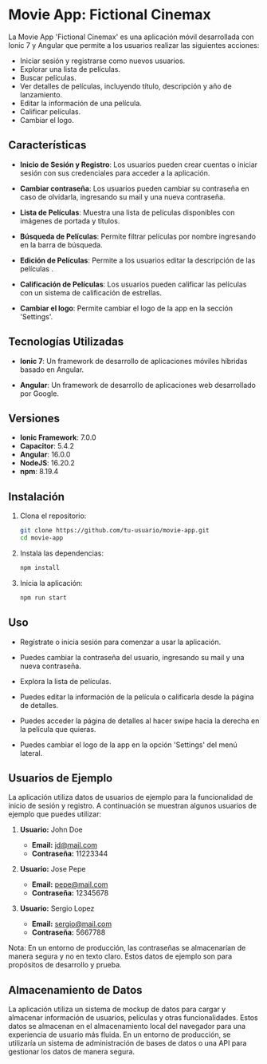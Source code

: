 # Movie App: Fictional Cinemax

La Movie App 'Fictional Cinemax' es una aplicación móvil desarrollada con Ionic 7 y Angular que permite a los usuarios realizar las siguientes acciones:

- Iniciar sesión y registrarse como nuevos usuarios.
- Explorar una lista de películas.
- Buscar películas.
- Ver detalles de películas, incluyendo título, descripción y año de lanzamiento.
- Editar la información de una película.
- Calificar películas.
- Cambiar el logo.

## Características

- **Inicio de Sesión y Registro**: Los usuarios pueden crear cuentas o iniciar sesión con sus credenciales para acceder a la aplicación.

- **Cambiar contraseña**: Los usuarios pueden cambiar su contraseña en caso de olvidarla, ingresando su mail y una nueva contraseña.

- **Lista de Películas**: Muestra una lista de películas disponibles con imágenes de portada y títulos.

- **Búsqueda de Películas**: Permite filtrar películas por nombre ingresando en la barra de búsqueda.

- **Edición de Películas**: Permite a los usuarios editar la descripción de las películas .

- **Calificación de Películas**: Los usuarios pueden calificar las películas con un sistema de calificación de estrellas.

- **Cambiar el logo**: Permite cambiar el logo de la app en la sección 'Settings'.

## Tecnologías Utilizadas

- **Ionic 7**: Un framework de desarrollo de aplicaciones móviles híbridas basado en Angular.

- **Angular**: Un framework de desarrollo de aplicaciones web desarrollado por Google.

## Versiones

- **Ionic Framework**: 7.0.0
- **Capacitor**: 5.4.2
- **Angular**: 16.0.0
- **NodeJS**: 16.20.2
- **npm**: 8.19.4

## Instalación

1. Clona el repositorio:

   ```bash
   git clone https://github.com/tu-usuario/movie-app.git
   cd movie-app

   ```

2. Instala las dependencias:

   ```bash
   npm install

   ```

3. Inicia la aplicación:
   ```bash
   npm run start
   ```

## Uso

- Regístrate o inicia sesión para comenzar a usar la aplicación.

- Puedes cambiar la contraseña del usuario, ingresando su mail y una nueva contraseña.

- Explora la lista de películas.

- Puedes editar la información de la película o calificarla desde la página de detalles.

- Puedes acceder la página de detalles al hacer swipe hacia la derecha en la película que quieras.

- Puedes cambiar el logo de la app en la opción 'Settings' del menú lateral.

## Usuarios de Ejemplo

La aplicación utiliza datos de usuarios de ejemplo para la funcionalidad de inicio de sesión y registro. A continuación se muestran algunos usuarios de ejemplo que puedes utilizar:

1. **Usuario:** John Doe

   - **Email:** jd@mail.com
   - **Contraseña:** 11223344

2. **Usuario:** Jose Pepe

   - **Email:** pepe@mail.com
   - **Contraseña:** 12345678

3. **Usuario:** Sergio Lopez
   - **Email:** sergio@mail.com
   - **Contraseña:** 5667788

Nota: En un entorno de producción, las contraseñas se almacenarían de manera segura y no en texto claro. Estos datos de ejemplo son para propósitos de desarrollo y prueba.

## Almacenamiento de Datos

La aplicación utiliza un sistema de mockup de datos para cargar y almacenar información de usuarios, películas y otras funcionalidades. Estos datos se almacenan en el almacenamiento local del navegador para una experiencia de usuario más fluida. En un entorno de producción, se utilizaría un sistema de administración de bases de datos o una API para gestionar los datos de manera segura.
